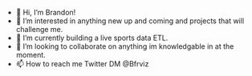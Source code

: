 - 👋 Hi, I’m Brandon!
- 👀 I’m interested in anything new up and coming and projects that will challenge me.
- 🌱 I’m currently building a live sports data ETL. 
- 💞️ I’m looking to collaborate on anything im knowledgable in at the moment.
- 📫 How to reach me Twitter DM @Bfrviz

<!---
bfraz33/bfraz33 is a ✨ special ✨ repository because its `README.md` (this file) appears on your GitHub profile.
You can click the Preview link to take a look at your changes.
--->
